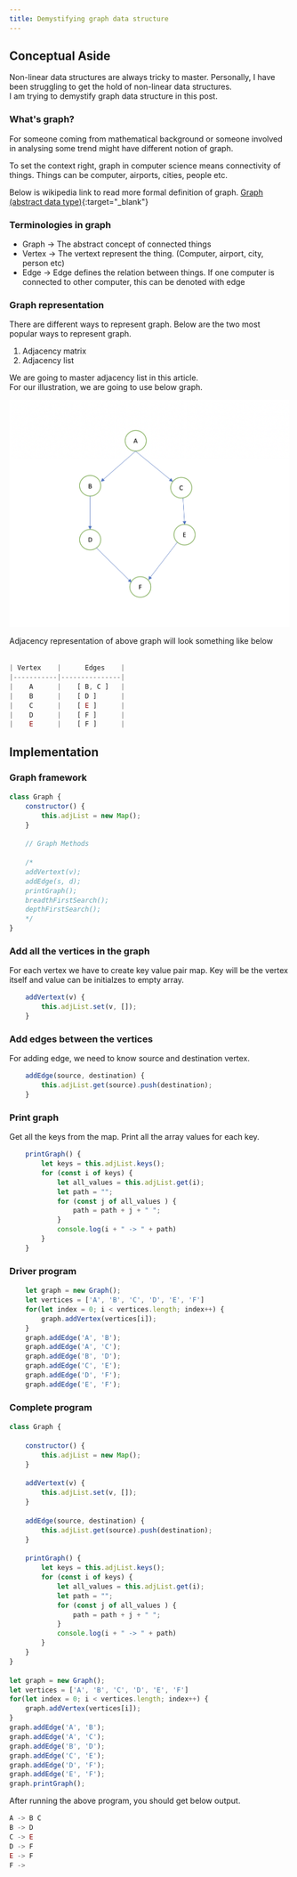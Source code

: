 ```yaml
---
title: Demystifying graph data structure
---
```

## Conceptual Aside
Non-linear data structures are always tricky to master. Personally,
I have been struggling to get the hold of non-linear data structures.  
I am trying to demystify graph data structure in this post.  

### What's graph?
For someone coming from mathematical background or someone involved in analysing some trend might have different notion of graph.  

To set the context right, graph in computer science means connectivity of things. Things can be computer, airports, cities, people etc.

Below is wikipedia link to read more formal definition of graph.
[Graph (abstract data type)](https://en.wikipedia.org/wiki/Graph_(abstract_data_type)){:target="_blank"}

### Terminologies in graph

* Graph -> The abstract concept of connected things
* Vertex -> The vertext represent the thing. (Computer, airport, city, person etc)
* Edge -> Edge defines the relation between things. If one computer is connected to other computer, this can be denoted with edge

### Graph representation
There are different ways to represent graph. Below are the two most popular ways to represent graph.

1. Adjacency matrix
2. Adjacency list

We are going to master adjacency list in this article.  
For our illustration, we are going to use below graph.

![Graph](/assets/images/graph.png)

Adjacency representation of above graph will look something like below

```javascript

| Vertex    |      Edges    |
|-----------|---------------|
|    A      |    [ B, C ]   |
|    B      |    [ D ]      |
|    C      |    [ E ]      |
|    D      |    [ F ]      |
|    E      |    [ F ]      |

```
## Implementation

### Graph framework

```javascript
class Graph {
    constructor() {
        this.adjList = new Map();
    }

    // Graph Methods

    /*
    addVertext(v);
    addEdge(s, d);
    printGraph();
    breadthFirstSearch();
    depthFirstSearch();
    */
}
```
### Add all the vertices in the graph
For each vertex we have to create key value pair map. Key will be the vertex itself and value can be initialzes to empty array.

```javascript
    addVertext(v) {
        this.adjList.set(v, []);
    }
```

### Add edges between the vertices
For adding edge, we need to know source and destination vertex. 

```javascript
    addEdge(source, destination) {
        this.adjList.get(source).push(destination);
    }
```

### Print graph
Get all the keys from the map. Print all the array values for each key.

```javascript
    printGraph() {
        let keys = this.adjList.keys();
        for (const i of keys) {
            let all_values = this.adjList.get(i);
            let path = "";
            for (const j of all_values ) {
                path = path + j + " ";
            }
            console.log(i + " -> " + path)
        }
    }
```

### Driver program

```javascript
    let graph = new Graph();
    let vertices = ['A', 'B', 'C', 'D', 'E', 'F']
    for(let index = 0; i < vertices.length; index++) {
        graph.addVertex(vertices[i]);
    }
    graph.addEdge('A', 'B');
    graph.addEdge('A', 'C');
    graph.addEdge('B', 'D');
    graph.addEdge('C', 'E');
    graph.addEdge('D', 'F');
    graph.addEdge('E', 'F');
```

### Complete program

```javascript
class Graph {

    constructor() {
        this.adjList = new Map();
    }

    addVertext(v) {
        this.adjList.set(v, []);
    }

    addEdge(source, destination) {
        this.adjList.get(source).push(destination);
    }

    printGraph() {
        let keys = this.adjList.keys();
        for (const i of keys) {
            let all_values = this.adjList.get(i);
            let path = "";
            for (const j of all_values ) {
                path = path + j + " ";
            }
            console.log(i + " -> " + path)
        }
    }
}

let graph = new Graph();
let vertices = ['A', 'B', 'C', 'D', 'E', 'F']
for(let index = 0; i < vertices.length; index++) {
    graph.addVertex(vertices[i]);
}
graph.addEdge('A', 'B');
graph.addEdge('A', 'C');
graph.addEdge('B', 'D');
graph.addEdge('C', 'E');
graph.addEdge('D', 'F');
graph.addEdge('E', 'F');
graph.printGraph();
````

After running the above program, you should get below output.

```javascript
A -> B C
B -> D
C -> E
D -> F
E -> F
F -> 
```